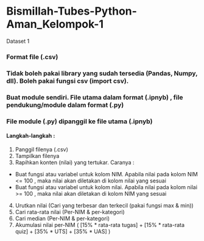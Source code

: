 # Bismillah-Tubes-Python-Aman_Kelompok-1
Dataset 1

### Format file (.csv)
### Tidak boleh pakai library yang sudah tersedia (Pandas, Numpy, dll). Boleh pakai fungsi csv (import csv).
### Buat module sendiri. File utama dalam format (.ipnyb) , file pendukung/module dalam format (.py)
### File module (.py) dipanggil ke file utama (.ipnyb)

#### Langkah-langkah :
1. Panggil filenya (.csv)
2. Tampilkan filenya
3. Rapihkan konten (nilai) yang tertukar. Caranya :
  * Buat fungsi atau variabel untuk kolom NIM. Apabila nilai pada kolom NIM <= 100 , maka nilai akan diletakan di kolom nilai yang sesuai
  * Buat fungsi atau variabel untuk kolom nilai. Apabila nilai pada kolom nilai >= 100 , maka nilai akan diletakan di kolom NIM yang sesuai
4. Urutkan nilai (Cari yang terbesar dan terkecil (pakai fungsi max & min))
5. Cari rata-rata nilai (Per-NIM & per-kategori)
6. Cari median (Per-NIM & per-kategori)
7. Akumulasi nilai per-NIM ( [15% * rata-rata tugas] + [15% * rata-rata quiz] + [35% * UTS] + [35% * UAS] )
